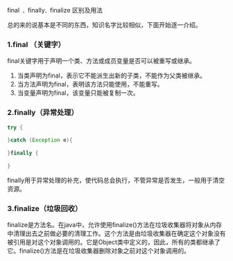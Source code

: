 final` 、`finally`、`finalize 区别及用法

总的来的说基本是不同的东西，知识名字比较相似，下面开始逐一介绍。

### 1.final （关键字）

final关键字用于声明一个类、方法或成员变量是否可以被重写或继承。

1. 当类声明为final，表示它不能派生出新的子类，不能作为父类被继承。
2. 当方法声明为final，表明该方法只能使用，不能重写。
3. 当变量声明为final，该变量只能被复制一次。



### 2.finally（异常处理）

```java
try {
    
}catch (Exception e){
    
}finally {
    
}
```

finally用于异常处理的补充，使代码总会执行，不管异常是否发生，一般用于清空资源。

### 3.finalize（垃圾回收）

finalize是方法名。在java中，允许使用finalize()方法在垃圾收集器将对象从内存中清理出去之前做必要的清理工作。这个方法是由垃圾收集器在确定这个对象没有被引用是对这个对象调用的。它是Object类中定义的，因此，所有的类都继承了它。finalize()方法是在垃圾收集器删除对象之前对这个对象调用的。